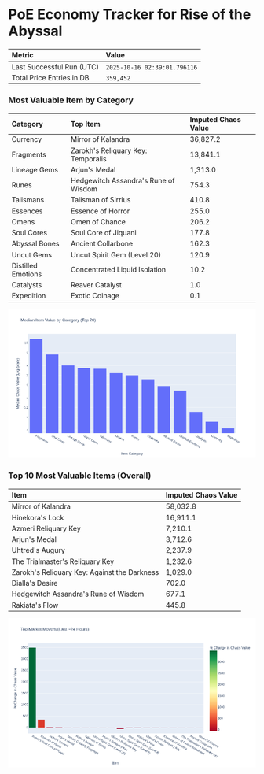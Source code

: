 # PoE Economy Tracker for Rise of the Abyssal

<!-- START_MAINTENANCE -->
| Metric | Value |
|:---|:---|
| Last Successful Run (UTC) | `2025-10-16 02:39:01.796116` |
| Total Price Entries in DB | `359,452` |

<!-- END_MAINTENANCE -->

<!-- START_DATAFRAME_DEBUG -->
<!-- END_DATAFRAME_DEBUG -->

<!-- START_CATEGORY_ANALYSIS -->
### Most Valuable Item by Category
| Category | Top Item | Imputed Chaos Value |
| :--- | :--- | :--- |
| Currency | Mirror of Kalandra | 36,827.2 |
| Fragments | Zarokh's Reliquary Key: Temporalis | 13,841.1 |
| Lineage Gems | Arjun's Medal | 1,313.0 |
| Runes | Hedgewitch Assandra's Rune of Wisdom | 754.3 |
| Talismans | Talisman of Sirrius | 410.8 |
| Essences | Essence of Horror | 255.0 |
| Omens | Omen of Chance | 206.2 |
| Soul Cores | Soul Core of Jiquani | 177.8 |
| Abyssal Bones | Ancient Collarbone | 162.3 |
| Uncut Gems | Uncut Spirit Gem (Level 20) | 120.9 |
| Distilled Emotions | Concentrated Liquid Isolation | 10.2 |
| Catalysts | Reaver Catalyst | 1.0 |
| Expedition | Exotic Coinage | 0.1 |


![Category Analysis Chart](charts/category_analysis.png)
<!-- END_ANALYSIS -->

<!-- START_ANALYSIS -->
### Top 10 Most Valuable Items (Overall)
| Item | Imputed Chaos Value |
| :--- | :--- |
| Mirror of Kalandra | 58,032.8 |
| Hinekora's Lock | 16,911.1 |
| Azmeri Reliquary Key | 7,210.1 |
| Arjun's Medal | 3,712.6 |
| Uhtred's Augury | 2,237.9 |
| The Trialmaster's Reliquary Key | 1,232.6 |
| Zarokh's Reliquary Key: Against the Darkness | 1,029.0 |
| Dialla's Desire | 702.0 |
| Hedgewitch Assandra's Rune of Wisdom | 677.1 |
| Rakiata's Flow | 445.8 |


![Market Movers Chart](charts/market_movers.png)
<!-- END_ANALYSIS -->
